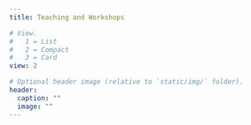 ```yaml
---
title: Teaching and Workshops

# View.
#   1 = List
#   2 = Compact
#   3 = Card
view: 2

# Optional header image (relative to `static/img/` folder).
header: 
  caption: ""
  image: ""
---
```

